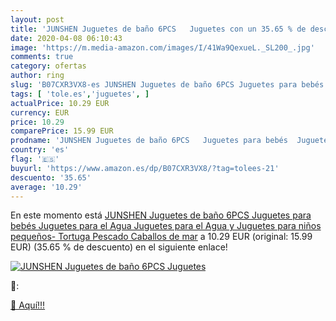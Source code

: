 ```yaml
---
layout: post
title: 'JUNSHEN Juguetes de baño 6PCS   Juguetes con un 35.65 % de descuento'
date: 2020-04-08 06:10:43
image: 'https://m.media-amazon.com/images/I/41Wa9QexueL._SL200_.jpg'
comments: true
category: ofertas
author: ring
slug: 'B07CXR3VX8-es JUNSHEN Juguetes de baño 6PCS Juguetes para bebés Juguetes...'
tags: [ 'tole.es','juguetes', ]
actualPrice: 10.29 EUR
currency: EUR
price: 10.29
comparePrice: 15.99 EUR
prodname: 'JUNSHEN Juguetes de baño 6PCS   Juguetes para bebés  Juguetes para el Agua  Juguetes para el Agua y Juguetes para niños pequeños- Tortuga  Pescado  Caballos de mar'
country: 'es'
flag: '🇪🇸'
buyurl: 'https://www.amazon.es/dp/B07CXR3VX8/?tag=tolees-21'
descuento: '35.65'
average: '10.29'
---
```


En este momento está [JUNSHEN Juguetes de baño 6PCS   Juguetes para bebés  Juguetes para el Agua  Juguetes para el Agua y Juguetes para niños pequeños- Tortuga  Pescado  Caballos de mar](https://www.amazon.es/dp/B07CXR3VX8/?tag=tolees-21) a 10.29 EUR (original: 15.99 EUR) (35.65 %  de descuento) en el siguiente enlace!

[![JUNSHEN Juguetes de baño 6PCS   Juguetes](https://m.media-amazon.com/images/I/41Wa9QexueL._SL200_.jpg)](https://www.amazon.es/dp/B07CXR3VX8/?tag=tolees-21)

🔎:


[🛒 Aquí!!!](https://www.amazon.es/dp/B07CXR3VX8/?tag=tolees-21)
